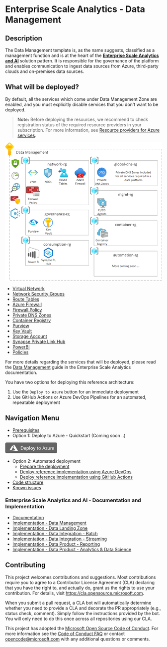 # Enterprise Scale Analytics - Data Management

## Description

The Data Management template is, as the name suggests, classified as a management function and is at the heart of the [**Enterprise Scale Analytics and AI**](https://github.com/Azure/Enterprise-Scale-Analytics) solution pattern. It is responsible for the governance of the platform and enables communication to ingest data sources from Azure, third-party clouds and on-premises data sources.

## What will be deployed?

By default, all the services which come under Data Management Zone are enabled, and you must explicitly disable services that you don't want to be deployed.

> **Note:** Before deploying the resources, we recommend to check registration status of the required resource providers in your subscription. For more information, see [Resource providers for Azure services](https://docs.microsoft.com/azure/azure-resource-manager/management/resource-providers-and-types).

![Data Management Zone](./docs/images/DataHub.png)

- [Virtual Network](https://docs.microsoft.com/azure/virtual-network/virtual-networks-overview)
- [Network Security Groups](https://docs.microsoft.com/azure/virtual-network/network-security-groups-overview)
- [Route Tables](https://docs.microsoft.com/azure/virtual-network/virtual-networks-udr-overview)
- [Azure Firewall](https://docs.microsoft.com/azure/firewall/overview)
- [Firewall Policy](https://docs.microsoft.com/azure/firewall-manager/policy-overview#:~:text=Firewall%20Policy%20is%20an%20Azure,work%20across%20regions%20and%20subscriptions.)
- [Private DNS Zones](https://docs.microsoft.com/azure/dns/private-dns-privatednszone#:~:text=By%20using%20private%20DNS%20zones,that%20are%20linked%20to%20it.)
- [Container Registry](https://docs.microsoft.com/azure/container-registry/)
- [Purview](https://docs.microsoft.com/azure/purview/)
- [Key Vault](https://docs.microsoft.com/azure/key-vault/general)
- [Storage Account](https://docs.microsoft.com/azure/storage/common/storage-account-overview)
- [Synapse Private Link Hub](https://docs.microsoft.com/azure/synapse-analytics/security/synapse-private-link-hubs)
- [PowerBI](https://docs.microsoft.com/power-bi/fundamentals/power-bi-overview)
- [Policies](https://docs.microsoft.com/azure/governance/policy/overview)

For more details regarding the services that will be deployed, please read the [Data Management](https://github.com/Azure/Enterprise-Scale-Analytics/blob/main/docs/02-datamanagement/01-overview.md) guide in the Enterprise Scale Analytics documentation.

You have two options for deploying this reference architecture:

1. Use the `Deploy to Azure` button for an immediate deployment
2. Use GitHub Actions or Azure DevOps Pipelines for an automated, repeatable deployment

## Navigation Menu

* [Prerequisites](./docs/ESA-ManagementZone-Prerequisites.md)
* Option 1: Deploy to Azure - Quickstart (Coming soon ..)

<!-- [![Deploy to Azure](https://aka.ms/deploytoazurebutton)](https://portal.azure.com/#blade/Microsoft_Azure_CreateUIDef/CustomDeploymentBlade/uri/https%3A%2F%2Fraw.githubusercontent.com%2FAzure%2Fdata-management-zone%2Fmain%2Finfra%2Fmain.json/uiFormDefinitionUri/https%3A%2F%2Fraw.githubusercontent.com%2FAzure%2Fdata-management-zone%2Fmain%2Fdocs%2Freference%2Fportal.enterpriseScaleAnalytics.json) -->
![Deploy to Azure](/docs/images/deploytoazuregrey.png)

* Option 2: Automated deployment
  * [Prepare the deployment](./docs/ESA-ManagementZone-PrepareDeployment.md)
  * [Deploy reference implementation using Azure DevOps](./docs/ESA-ManagementZone-DeployUsingAzureDevops.md)
  * [Deploy reference implementation using GitHub Actions](./docs/ESA-ManagementZone-DeployUsingGithubActions.md)
* [Code structure](./docs/ESA-ManagementZone-CodeStructure.md)
* [Known issues](./docs/ESA-ManagementZone-KnownIssues.md)

### Enterprise Scale Analytics and AI - Documentation and Implementation

- [Documentation](https://github.com/Azure/Enterprise-Scale-Analytics)
- [Implementation - Data Management](https://github.com/Azure/data-management-zone)
- [Implementation - Data Landing Zone](https://github.com/Azure/data-landing-zone)
- [Implementation - Data Integration - Batch](https://github.com/Azure/data-integration-batch)
- [Implementation - Data Integration - Streaming](https://github.com/Azure/data-integration-streaming)
- [Implementation - Data Product - Reporting](https://github.com/Azure/data-product-reporting)
- [Implementation - Data Product - Analytics & Data Science](https://github.com/Azure/data-product-analytics)

## Contributing

This project welcomes contributions and suggestions. Most contributions require you to agree to a Contributor License Agreement (CLA) declaring that you have the right to, and actually do, grant us the rights to use your contribution. For details, visit <https://cla.opensource.microsoft.com>.

When you submit a pull request, a CLA bot will automatically determine whether you need to provide a CLA and decorate the PR appropriately (e.g., status check, comment). Simply follow the instructions provided by the bot. You will only need to do this once across all repositories using our CLA.

This project has adopted the [Microsoft Open Source Code of Conduct](https://opensource.microsoft.com/codeofconduct/). For more information see the [Code of Conduct FAQ](https://opensource.microsoft.com/codeofconduct/faq/) or contact [opencode@microsoft.com](mailto:opencode@microsoft.com) with any additional questions or comments.
